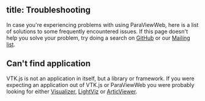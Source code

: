 title: Troubleshooting
---
In case you're experiencing problems with using ParaViewWeb, here is a list of solutions to some frequently encountered issues. If this page doesn't help you solve your problem, try doing a search on [GitHub](https://github.com/kitware/paraviewweb/issues) or our [Mailing list](http://www.paraview.org/mailman/listinfo/paraview).

## Can't find application

VTK.js is not an application in itself, but a library or framework.
If you were expecting an application out of VTK.js or ParaViewWeb you were probably looking for either [Visualizer](https://github.com/kitware/visualizer), [LightViz](https://github.com/kitware/light-viz) or [ArticViewer](https://github.com/kitware/arctic-viewer).
